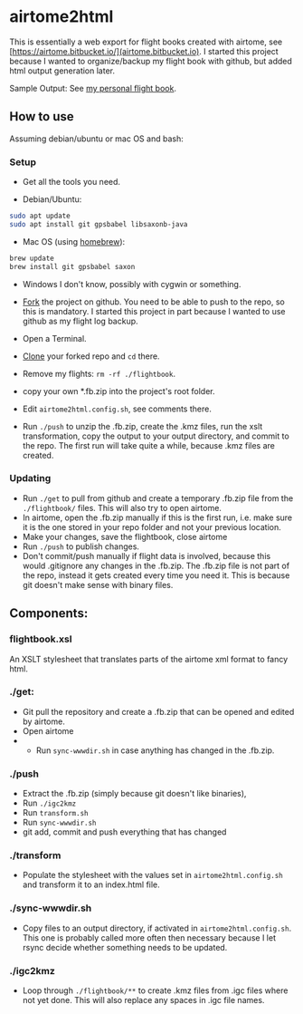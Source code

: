 # airtome2html

This is essentially a web export for flight books created with airtome, see [https://airtome.bitbucket.io/](airtome.bitbucket.io). I started this project because I wanted to organize/backup my flight book with github, but added html output generation later.

Sample Output: See [my personal flight book](https://sebschmied.github.io/flights).

## How to use
Assuming debian/ubuntu or mac OS and bash:

### Setup
* Get all the tools you need.

 * Debian/Ubuntu:
```bash
sudo apt update
sudo apt install git gpsbabel libsaxonb-java
```

 * Mac OS (using [homebrew](https://brew.sh)):
```bash
brew update
brew install git gpsbabel saxon
```
 * Windows 
I don't know, possibly with cygwin or something.


* [Fork](https://help.github.com/articles/fork-a-repo/#platform-linux) the project on github. You need to be able to push to the repo, so this is mandatory. I started this project in part because I wanted to use github as my flight log backup.
* Open a Terminal.
* [Clone](https://help.github.com/articles/cloning-a-repository/#platform-linux) your forked repo and ``cd`` there.
* Remove my flights: ``rm -rf ./flightbook``.
* copy your own *.fb.zip into the project's root folder.
* Edit ``airtome2html.config.sh``, see comments there.
* Run ``./push`` to unzip the .fb.zip, create the .kmz files, run the xslt transformation, copy the output  to your output directory, and commit to the repo. The first run will take quite a while, because .kmz files are created.

### Updating
* Run ``./get`` to pull from github and create a temporary .fb.zip file from the ``./flightbook/`` files. This will also try to open airtome.
* In airtome, open the .fb.zip manually if this is the first run, i.e. make sure it is the one stored in your repo folder and not your previous location.
* Make your changes, save the flightbook, close airtome
* Run ``./push`` to publish changes.
* Don't commit/push manually if flight data is involved, because this would .gitignore any changes in the .fb.zip. The .fb.zip file is not part of the repo, instead it gets created every time you need it. This is because git doesn't make sense with binary files.

## Components:

### flightbook.xsl
An XSLT stylesheet that translates parts of the airtome xml format to fancy html.

### ./get:
* Git pull the repository and create a .fb.zip that can be opened and edited by airtome.
* Open airtome
* * Run ``sync-wwwdir.sh`` in case anything has changed in the .fb.zip.

### ./push
* Extract the .fb.zip (simply because git doesn't like binaries), 
* Run ``./igc2kmz``
* Run ``transform.sh``
* Run ``sync-wwwdir.sh``
* git add, commit and push everything that has changed

### ./transform
* Populate the stylesheet with the values set in ``airtome2html.config.sh`` and transform it to an index.html file.

### ./sync-wwwdir.sh
* Copy files to an output directory, if activated in ``airtome2html.config.sh``. This one is probably called more often then necessary because I let rsync decide whether something needs to be updated.

### ./igc2kmz
*  Loop through ``./flightbook/**`` to create .kmz files from .igc files where not yet done. This will also replace any spaces in .igc file names.
